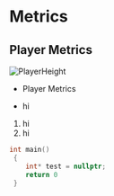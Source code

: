 # Metrics

## Player Metrics

![PlayerHeight](Player.png)

- Player Metrics
* hi
1. hi
2. hi

```c++
int main()
 {
    int* test = nullptr;
    return 0
 }
```
